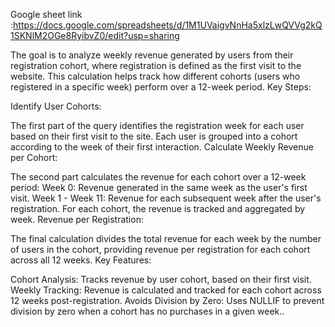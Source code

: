 Google sheet link :https://docs.google.com/spreadsheets/d/1M1UVaigvNnHa5xlzLwQVVg2kQ1SKNlM2OGe8RyibvZ0/edit?usp=sharing 

The goal is to analyze weekly revenue generated by users from their registration cohort, where registration is defined as the first visit to the website. This calculation helps track how different cohorts (users who registered in a specific week) perform over a 12-week period.
Key Steps:

Identify User Cohorts:

The first part of the query identifies the registration week for each user based on their first visit to the site. Each user is grouped into a cohort according to the week of their first interaction.
Calculate Weekly Revenue per Cohort:

The second part calculates the revenue for each cohort over a 12-week period:
Week 0: Revenue generated in the same week as the user's first visit.
Week 1 - Week 11: Revenue for each subsequent week after the user's registration.
For each cohort, the revenue is tracked and aggregated by week.
Revenue per Registration:

The final calculation divides the total revenue for each week by the number of users in the cohort, providing revenue per registration for each cohort across all 12 weeks.
Key Features:

Cohort Analysis: Tracks revenue by user cohort, based on their first visit.
Weekly Tracking: Revenue is calculated and tracked for each cohort across 12 weeks post-registration.
Avoids Division by Zero: Uses NULLIF to prevent division by zero when a cohort has no purchases in a given week..
